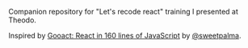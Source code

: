 Companion repository for "Let's recode react" training I presented at Theodo.

Inspired by [Gooact: React in 160 lines of JavaScript](https://medium.com/@sweetpalma/gooact-react-in-160-lines-of-javascript-44e0742ad60f) by [@sweetpalma](https://github.com/sweetpalma).

